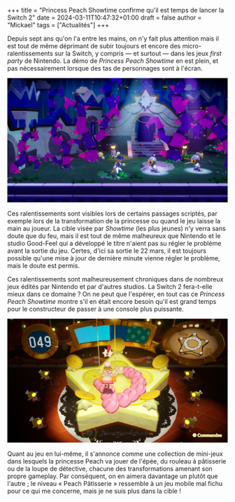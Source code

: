 +++
title = "Princess Peach Showtime confirme qu'il est temps de lancer la Switch 2"
date = 2024-03-11T10:47:32+01:00
draft = false
author = "Mickael"
tags = ["Actualités"]
+++


Depuis sept ans qu'on l'a entre les mains, on n'y fait plus attention mais il est tout de même déprimant de subir toujours et encore des micro-ralentissements sur la Switch, y compris — et surtout — dans les jeux *first party* de Nintendo. La démo de *Princess Peach Showtime* en est plein, et pas nécessairement lorsque des tas de personnages sont à l'écran.

![Peach Épéiste](Peachepee.jpeg "Image : Nintendo")

Ces ralentissements sont visibles lors de certains passages scriptés, par exemple lors de la transformation de la princesse ou quand le jeu laisse la main au joueur. La cible visée par *Showtime* (les plus jeunes) n'y verra sans doute que du feu, mais il est tout de même malheureux que Nintendo et le studio Good-Feel qui a développé le titre n'aient pas su régler le problème avant la sortie du jeu. Certes, d'ici sa sortie le 22 mars, il est toujours possible qu'une mise à jour de dernière minute vienne régler le problème, mais le doute est permis.

Ces ralentissements sont malheureusement chroniques dans de nombreux jeux édités par Nintendo et par d'autres studios. La Switch 2 fera-t-elle mieux dans ce domaine ? On ne peut que l'espérer, en tout cas ce *Princess Peach Showtime* montre s'il en était encore besoin qu'il est grand temps pour le constructeur de passer à une console plus puissante.

![Peach Pâtisserie](peachpatisserie.jpeg "Image : Nintendo")

Quant au jeu en lui-même, il s'annonce comme une collection de mini-jeux dans lesquels la princesse Peach va jouer de l'épée, du rouleau à pâtisserie ou de la loupe de détective, chacune des transformations amenant son propre gameplay. Par conséquent, on en aimera davantage un plutôt que l'autre ; le niveau « Peach Pâtisserie » ressemble à un jeu mobile mal fichu pour ce qui me concerne, mais je ne suis plus dans la cible !